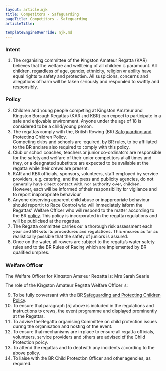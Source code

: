 ```yaml
---
layout: article.njk
title: Competitors - Safeguarding
pageTitle: Competitors - Safeguarding
articleTitle: 

templateEngineOverride: njk,md
---
```

 
<h3>Intent</h3>
  <ol>
    <li>The organising committee of the Kingston Amateur Regatta (KAR) believes that the welfare and wellbeing of all children is paramount. All children, regardless of age, gender, ethnicity, religion or ability have equal rights to safety and protection. All suspicions, concerns and allegations of harm will be taken seriously and responded to swiftly and responsibly.</li>
  </ol>
<h3>Policy</h3>
  <ol start="2">
    <li> Children and young people competing at Kingston Amateur
         and Kingston Borough Regattas (KAR and KBR) can expect to participate in a safe and enjoyable environment. Anyone under the age of 18 is considered to be a child/young person.</li>
    <li>The regattas comply with the, British Rowing (BR) 
        <a href="https://www.britishrowing.org/sites/default/files/pages/22685/SPCG%20Policy%20Feb%202013.pdf">Safeguarding and Protecting Children Policy</a>.<br>
        Competing clubs and schools are required, by BR
        rules, to be affiliated to the BR and are also required
        to comply with this policy.</li>
    <li>Club
        or school coaches, teachers or junior co-ordinators
        are responsible for the safety and welfare of their
        junior competitors at all times and they, or a designated
        substitute are expected to be available at the regatta
        while their crews are present.</li>
    <li>KAR and KBR officials, sponsors, volunteers,
        staff employed by service providers, e.g. catering,
        and the press and publicity agencies, do not generally
        have direct contact with, nor authority over, children.&nbsp; However,
        each will be informed of their responsibility for
        vigilance and to report inappropriate behaviour</li>
    <li>Anyone observing apparent child abuse or inappropriate behaviour
        should report it to Race Control who will immediately
        inform the Regattas' Welfare Officer who will respond
        to the matter according to the BR <a href="https://www.britishrowing.org/sites/default/files/pages/22685/SPCG%20Policy%20Feb%202013.pdf">policy</a>. This policy is incorporated in the regatta regulations and will be publicised at the
        regattas.</li>
    <li>The Regatta committee carries out a thorough risk assessment 
			  each year and BR vets its procedures and regulations.
        This ensures as far as realistically possible that
        the safety of juniors is assured.</li>
    <li>Once on the water, all rowers are subject to the regatta&rsquo;s
        water safety rules and to the BR Rules of Racing
        which are implemented by BR qualified umpires.</li>
  </ol>
<h3>Welfare Officer </h3>
  <p align="justify">The Welfare Officer for Kingston Amateur Regatta is: 
		Mrs Sarah Searle</p>
  <p align="justify">The role of the Kingston Amateur Regatta Welfare Officer is:</p>
  <ol start="9">
    <li>To be fully conversant with the BR <a href="https://www.britishrowing.org/sites/default/files/pages/22685/SPCG%20Policy%20Feb%202013.pdf">Safeguarding and Protecting 
			Children Policy</a>.</li>
    <li>To ensure that paragraph [5] above is included
      in the regulations and instructions to crews, the
      event programme and displayed prominently at the
      Regattas.</li>
    <li>To advise the Regatta organising Committee on child
      protection issues during the organisation and hosting
      of the event.</li>
    <li>To ensure that mechanisms are in place to ensure
      all regatta officials, volunteers, service providers
      and others are advised of the Child Protection policy.</li>
    <li>To attend the regattas and to deal with any incidents
      according to the above policy. </li>
    <li>To liaise with the BR Child Protection Officer
      and other agencies, as required.</li>
  </ol>